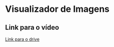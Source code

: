 # Visualizador de Imagens

## Link para o vídeo 

[Link para o drive](https://drive.google.com/file/d/1S_CXr2y9Bj3vk9AmcLpR7_4MEKg3d7PY/view?usp=drive_link)